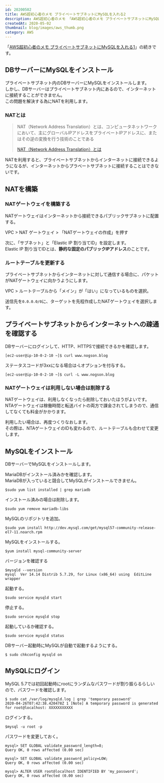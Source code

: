 ```yaml
---
id: 20200502
title: AWS超初心者のメモ プライベートサブネットにMySQLを入れる2
description: AWS超初心者のメモ 「AWS超初心者のメモ プライベートサブネットにMySQLを入れる1」の続きです。
createdAt: 2020-05-02
thumbnail: blog/images/aws_thumb.png
category: AWS
---
```


「[AWS超初心者のメモ プライベートサブネットにMySQLを入れる1](/blog/20200501)」の続きです。

## DBサーバーにMySQLをインストール
プライベートサブネット内のDBサーバーにMySQLをインストールします。  
しかし、DBサーバーはプライベートサブネット内にあるので、インターネットに接続することができません。  
この問題を解決する為にNATを利用します。


### NATとは
>NAT（Network Address Translation）とは、コンピュータネットワークにおいて、主にグローバルIPアドレスをプライベートIPアドレスに、またはその逆の変換を行う技術のことである
> 
>[NAT（Network Address Translation）とは](https://www.atmarkit.co.jp/ait/articles/0401/01/news056.html)

NATを利用すると、プライベートサブネットからインターネットに接続できるようになるが、インターネットからプラベートサブネットに接続することはできないです。

<dynamic-image path="blog/images/20200502/01.png" alt="NATとは" ></dynamic-image>

## NATを構築
### NATゲートウェイを構築する
NATゲートウェイはインターネットから接続できるパブリックサブネットに配置する。

VPC > NAT ゲートウェイ > 「NATゲートウェイの作成」を押す

次に、「サブネット」と「Elastic IP 割り当てID」を設定します。  
Elastic IP 割り当てIDとは、**静的な固定のパブリックIPアドレス**のことです。

<dynamic-image path="blog/images/20200502/02.png" alt="NATを構築" ></dynamic-image>

### ルートテーブルを更新する
プライベートサブネットからインターネットに対して通信する場合に、パケットがNATゲートウェイに向かうようにします。

VPC > ルートテーブルから「メイン」が「はい」になっているものを選択。

<dynamic-image path="blog/images/20200502/03.png" alt="ルートテーブルを更新する" ></dynamic-image>


送信先を`0.0.0.0/0`に、ターゲットを先程作成したNATゲートウェイを選択します。  
<dynamic-image path="blog/images/20200502/04.png" alt="ルートテーブルを更新する" ></dynamic-image>

## プライベートサブネットからインターネットへの疎通を確認する

DBサーバーにログインして、HTTP、HTTPSで接続できるかを確認します。

```
[ec2-user@ip-10-0-2-10 ~]$ curl www.nogson.blog
```

ステータスコードが3xxになる場合は-Lオプションを付与する。

```
[ec2-user@ip-10-0-2-10 ~]$ curl -L www.nogson.blog
```

### NATゲートウェイは利用しない場合は削除する
NATゲートウェイは、利用しなくなったら削除しておいたほうがよいです。  
NTAゲートウェイは稼働時間と転送バイトの両方で課金されてしまうので、通信してなくても料金がかかります。

利用したい場合は、再度つくりなおします。  
その際は、NTAゲートウェイのIDも変わるので、ルートテーブルも合わせて変更します。

## MySQLをインストール
DBサーバーでMySQLをインストールします。

MariaDBがインストール済みかを確認します。  
MariaDBが入っていると競合してMySQLがインストールできません。

```
$sudo yum list installed | grep mariadb
```
インストール済みの場合は削除します。

```
$sudo yum remove mariadb-libs
```
MySQLのリポジトリを追加。
```
$sudo yum install http://dev.mysql.com/get/mysql57-community-release-el7-11.noarch.rpm
```

MySQLをインストールする。

```
$yum install mysql-community-server
```

バージョンを確認する
```
$mysqld --version
mysql  Ver 14.14 Distrib 5.7.29, for Linux (x86_64) using  EditLine wrapper
```

起動する。
```
$sudo service mysqld start
```

停止する。
```
$sudo service mysqld stop
```

起動しているか確認する。
```
$sudo service mysqld status
```

DBサーバー起動時にMySQLが自動で起動するようにする。
```
$ sudo chkconfig mysqld on
```

## MySQLにログイン
MySQL 5.7では初回起動時にrootにランダムなパスワードが割り振らるらしいので、パスワードを確認します。

```
$ sudo cat /var/log/mysqld.log | grep 'temporary password'
2020-04-26T07:42:38.420478Z 1 [Note] A temporary password is generated for root@localhost: XXXXXXXXXXX
```

ログインする。
```
$mysql -u root -p
```

パスワードを変更しておく。
```
mysql> SET GLOBAL validate_password_length=8;
Query OK, 0 rows affected (0.00 sec)

mysql> SET GLOBAL validate_password_policy=LOW;
Query OK, 0 rows affected (0.00 sec)

mysql> ALTER USER root@localhost IDENTIFIED BY 'my_password';
Query OK, 0 rows affected (0.00 sec)
```
